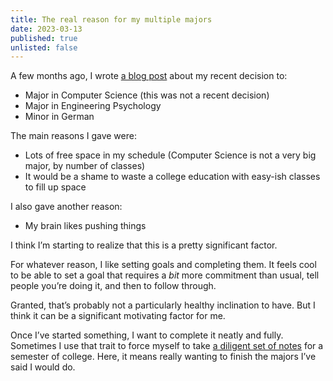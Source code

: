 ```yaml
---
title: The real reason for my multiple majors
date: 2023-03-13
published: true
unlisted: false
---
```


A few months ago, I wrote [a blog post](https://benborgers.com/posts/majors) about my recent decision to:

- Major in Computer Science (this was not a recent decision)
- Major in Engineering Psychology
- Minor in German

The main reasons I gave were:

- Lots of free space in my schedule (Computer Science is not a very big major, by number of classes)
- It would be a shame to waste a college education with easy-ish classes to fill up space

I also gave another reason:

- My brain likes pushing things

I think I’m starting to realize that this is a pretty significant factor.

For whatever reason, I like setting goals and completing them. It feels cool to be able to set a goal that requires a _bit_ more commitment than usual, tell people you’re doing it, and then to follow through.

Granted, that’s probably not a particularly healthy inclination to have. But I think it can be a significant motivating factor for me.

Once I’ve started something, I want to complete it neatly and fully. Sometimes I use that trait to force myself to take [a diligent set of notes](https://fall22.ben.page) for a semester of college. Here, it means really wanting to finish the majors I’ve said I would do.
